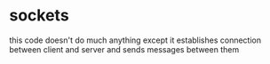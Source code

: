 # sockets

this code doesn't do much anything except it establishes connection between client and server and sends messages between them 

